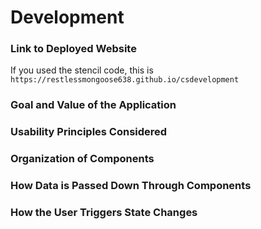 # Development

### Link to Deployed Website
If you used the stencil code, this is `https://restlessmongoose638.github.io/csdevelopment`

### Goal and Value of the Application

### Usability Principles Considered

### Organization of Components

### How Data is Passed Down Through Components

### How the User Triggers State Changes

